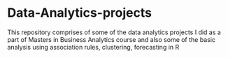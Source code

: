 # Data-Analytics-projects
This repository comprises of some of the data analytics projects I did as a part of Masters in Business Analytics course and also some of the basic analysis using association rules, clustering, forecasting in R
